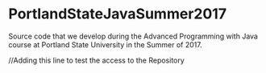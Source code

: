 # PortlandStateJavaSummer2017
Source code that we develop during the Advanced Programming with Java course at Portland State University in the Summer of 2017.

//Adding this line to test the access to the Repository
